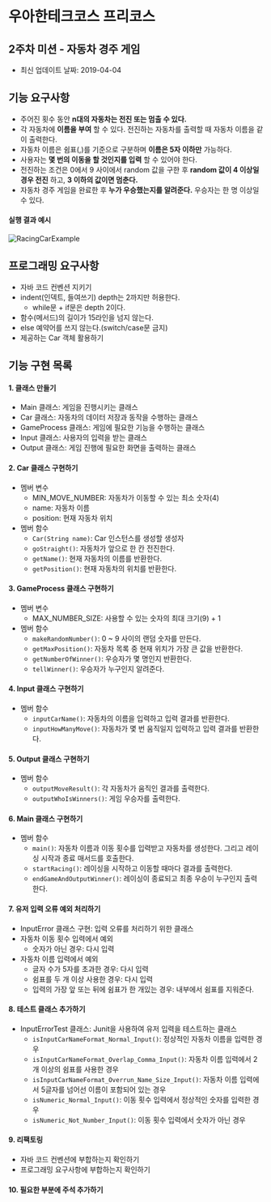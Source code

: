 # 우아한테크코스 프리코스

## 2주차 미션 - 자동차 경주 게임
- 최신 업데이트 날짜: 2019-04-04

## 기능 요구사항
- 주어진 횟수 동안 **n대의 자동차는 전진 또는 멈출 수 있다.**
- 각 자동차에 **이름을 부여** 할 수 있다. 전진하는 자동차를 출력할 때 자동차 이름을 같이 출력한다.
- 자동차 이름은 쉼표(,)를 기준으로 구분하며 **이름은 5자 이하만** 가능하다.
- 사용자는 **몇 번의 이동을 할 것인지를 입력** 할 수 있어야 한다.
- 전진하는 조건은 0에서 9 사이에서 random 값을 구한 후 **random 값이 4 이상일 경우 전진** 하고, **3 이하의 값이면 멈춘다.**
- 자동차 경주 게임을 완료한 후 **누가 우승했는지를 알려준다.** 우승자는 한 명 이상일 수 있다.

#### 실행 결과 예시

![RacingCarExample](https://user-images.githubusercontent.com/34755287/55400712-94fd0080-5589-11e9-850d-5bd2a01c1881.png)

## 프로그래밍 요구사항
- 자바 코드 컨벤션 지키기
- indent(인덱트, 들여쓰기) depth는 2까지만 허용한다.
  - while문 + if문은 depth 2이다.
- 함수(메서드)의 길이가 15라인을 넘지 않는다.
- else 예약어를 쓰지 않는다.(switch/case문 금지)
- 제공하는 Car 객체 활용하기

## 기능 구현 목록
#### 1. 클래스 만들기
- Main 클래스: 게임을 진행시키는 클래스
- Car 클래스: 자동차의 데이터 저장과 동작을 수행하는 클래스
- GameProcess 클래스: 게임에 필요한 기능을 수행하는 클래스
- Input 클래스: 사용자의 입력을 받는 클래스
- Output 클래스: 게임 진행에 필요한 화면을 출력하는 클래스

#### 2. Car 클래스 구현하기
- 멤버 변수
  - MIN_MOVE_NUMBER: 자동차가 이동할 수 있는 최소 숫자(4)
  - name: 자동차 이름
  - position: 현재 자동차 위치
- 멤버 함수
  - ```Car(String name)```: Car 인스턴스를 생성할 생성자
  - ```goStraight()```: 자동차가 앞으로 한 칸 전진한다.
  - ```getName()```: 현재 자동차의 이름를 반환한다.
  - ```getPosition()```: 현재 자동차의 위치를 반환한다.

#### 3. GameProcess 클래스 구현하기
- 멤버 변수
  - MAX_NUMBER_SIZE: 사용할 수 있는 숫자의 최대 크기(9) + 1
- 멤버 함수
  - ```makeRandomNumber()```: 0 ~ 9 사이의 랜덤 숫자를 만든다.
  - ```getMaxPosition()```: 자동차 목록 중 현재 위치가 가장 큰 값을 반환한다.
  - ```getNumberOfWinner()```: 우승자가 몇 명인지 반환한다.
  - ```tellWinner()```: 우승자가 누구인지 알려준다.

#### 4. Input 클래스 구현하기
- 멤버 함수
  - ```inputCarName()```: 자동차의 이름을 입력하고 입력 결과를 반환한다.
  - ```inputHowManyMove()```: 자동차가 몇 번 움직일지 입력하고 입력 결과를 반환한다.

#### 5. Output 클래스 구현하기
- 멤버 함수
  - ```outputMoveResult()```: 각 자동차가 움직인 결과를 출력한다.
  - ```outputWhoIsWinners()```: 게임 우승자를 출력한다.

#### 6. Main 클래스 구현하기
- 멤버 함수
  - ```main()```: 자동차 이름과 이동 횟수를 입력받고 자동차를 생성한다. 그리고 레이싱 시작과 종료 매서드를 호출한다.
  - ```startRacing()```: 레이싱을 시작하고 이동할 때마다 결과를 출력한다.
  - ```endGameAndOutputWinner()```: 레이싱이 종료되고 최종 우승이 누구인지 출력한다.

#### 7. 유저 입력 오류 예외 처리하기
- InputError 클래스 구현: 입력 오류를 처리하기 위한 클래스
- 자동차 이동 횟수 입력에서 예외
  - 숫자가 아닌 경우: 다시 입력
- 자동차 이름 입력에서 예외
  - 글자 수가 5자를 초과한 경우: 다시 입력
  - 쉼표를 두 개 이상 사용한 경우: 다시 입력
  - 입력의 가장 앞 또는 뒤에 쉼표가 한 개있는 경우: 내부에서 쉼표를 지워준다.

#### 8. 테스트 클래스 추가하기
- InputErrorTest 클래스: Junit을 사용하여 유저 입력을 테스트하는 클래스
  - ```isInputCarNameFormat_Normal_Input()```: 정상적인 자동차 이름을 입력한 경우
  - ```isInputCarNameFormat_Overlap_Comma_Input()```: 자동차 이름 입력에서 2개 이상의 쉼표를 사용한 경우
  - ```isInputCarNameFormat_Overrun_Name_Size_Input()```: 자동차 이름 입력에서 5글자를 넘어선 이름이 포함되어 있는 경우
  - ```isNumeric_Normal_Input()```: 이동 횟수 입력에서 정상적인 숫자를 입력한 경우
  - ```isNumeric_Not_Number_Input()```: 이동 횟수 입력에서 숫자가 아닌 경우

#### 9. 리팩토링
- 자바 코드 컨벤션에 부합하는지 확인하기
- 프로그래밍 요구사항에 부합하는지 확인하기

#### 10. 필요한 부분에 주석 추가하기
